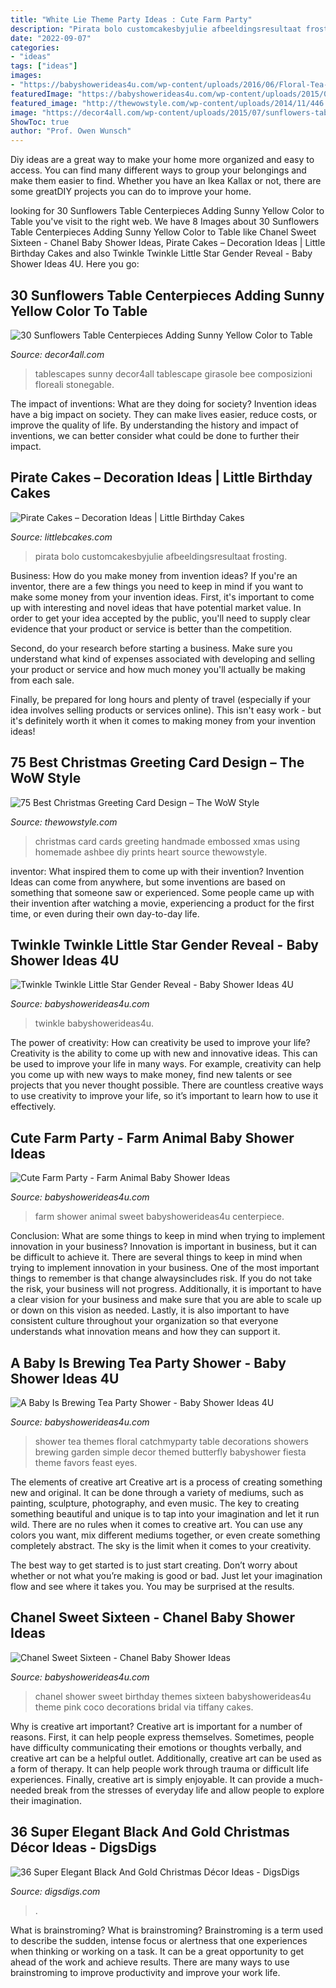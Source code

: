 ```yaml
---
title: "White Lie Theme Party Ideas : Cute Farm Party"
description: "Pirata bolo customcakesbyjulie afbeeldingsresultaat frosting"
date: "2022-09-07"
categories:
- "ideas"
tags: ["ideas"]
images:
- "https://babyshowerideas4u.com/wp-content/uploads/2016/06/Floral-Tea-Party-Shower-Treat-Table.png"
featuredImage: "https://babyshowerideas4u.com/wp-content/uploads/2015/05/Chanel-inspired-party-ideas.jpg"
featured_image: "http://thewowstyle.com/wp-content/uploads/2014/11/446.jpg"
image: "https://decor4all.com/wp-content/uploads/2015/07/sunflowers-table-centerpieces-decoration-ideas-14.jpg"
ShowToc: true
author: "Prof. Owen Wunsch"
---
```



Diy ideas are a great way to make your home more organized and easy to access. You can find many different ways to group your belongings and make them easier to find. Whether you have an Ikea Kallax or not, there are some greatDIY projects you can do to improve your home.

	

		
looking for 30 Sunflowers Table Centerpieces Adding Sunny Yellow Color to Table you've visit to the right web. We have 8 Images about 30 Sunflowers Table Centerpieces Adding Sunny Yellow Color to Table like Chanel Sweet Sixteen - Chanel Baby Shower Ideas, Pirate Cakes – Decoration Ideas | Little Birthday Cakes and also Twinkle Twinkle Little Star Gender Reveal - Baby Shower Ideas 4U. Here you go:
		
    
## 30 Sunflowers Table Centerpieces Adding Sunny Yellow Color To Table

<img loading=lazy src="https://decor4all.com/wp-content/uploads/2015/07/sunflowers-table-centerpieces-decoration-ideas-14.jpg" onerror="this.onerror=null;this.src='https://tse3.mm.bing.net/th?id=OIP.CRwYCQHH39Zhd3iZ05Q59wAAAA&amp;pid=15.1';" alt="30 Sunflowers Table Centerpieces Adding Sunny Yellow Color to Table">

_Source: decor4all.com_

>tablescapes sunny decor4all tablescape girasole bee composizioni floreali stonegable. 

	

The impact of inventions: What are they doing for society?
Invention ideas have a big impact on society. They can make lives easier, reduce costs, or improve the quality of life. By understanding the history and impact of inventions, we can better consider what could be done to further their impact.

    
## Pirate Cakes – Decoration Ideas | Little Birthday Cakes

<img loading=lazy src="https://www.littlebcakes.com/wp-content/uploads/2013/08/Pirate-Cake.jpg" onerror="this.onerror=null;this.src='https://tse3.mm.bing.net/th?id=OIP.R3Y5PYGv4gTqSeNIEjy6xQHaKt&amp;pid=15.1';" alt="Pirate Cakes – Decoration Ideas | Little Birthday Cakes">

_Source: littlebcakes.com_

>pirata bolo customcakesbyjulie afbeeldingsresultaat frosting. 

	

Business: How do you make money from invention ideas?
If you're an inventor, there are a few things you need to keep in mind if you want to make some money from your invention ideas. 
First, it's important to come up with interesting and novel ideas that have potential market value. In order to get your idea accepted by the public, you'll need to supply clear evidence that your product or service is better than the competition.

Second, do your research before starting a business. Make sure you understand what kind of expenses associated with developing and selling your product or service and how much money you'll actually be making from each sale.

Finally, be prepared for long hours and plenty of travel (especially if your idea involves selling products or services online). This isn't easy work - but it's definitely worth it when it comes to making money from your invention ideas!

    
## 75 Best Christmas Greeting Card Design – The WoW Style

<img loading=lazy src="http://thewowstyle.com/wp-content/uploads/2014/11/446.jpg" onerror="this.onerror=null;this.src='https://tse3.mm.bing.net/th?id=OIP.wotJQ6Jfe22Soxv7d_05VwHaPZ&amp;pid=15.1';" alt="75 Best Christmas Greeting Card Design – The WoW Style">

_Source: thewowstyle.com_

>christmas card cards greeting handmade embossed xmas using homemade ashbee diy prints heart source thewowstyle. 

	

inventor: What inspired them to come up with their invention?
Invention Ideas can come from anywhere, but some inventions are based on something that someone saw or experienced. Some people came up with their invention after watching a movie, experiencing a product for the first time, or even during their own day-to-day life.

    
## Twinkle Twinkle Little Star Gender Reveal - Baby Shower Ideas 4U

<img loading=lazy src="https://babyshowerideas4u.com/wp-content/uploads/2014/12/71-600x900.jpeg" onerror="this.onerror=null;this.src='https://tse4.mm.bing.net/th?id=OIP.KuPQJKCRIKL2LTUZtOAxNQHaLH&amp;pid=15.1';" alt="Twinkle Twinkle Little Star Gender Reveal - Baby Shower Ideas 4U">

_Source: babyshowerideas4u.com_

>twinkle babyshowerideas4u. 

	

The power of creativity: How can creativity be used to improve your life?
Creativity is the ability to come up with new and innovative ideas. This can be used to improve your life in many ways. For example, creativity can help you come up with new ways to make money, find new talents or see projects that you never thought possible. There are countless creative ways to use creativity to improve your life, so it’s important to learn how to use it effectively.

    
## Cute Farm Party - Farm Animal Baby Shower Ideas

<img loading=lazy src="https://babyshowerideas4u.com/wp-content/uploads/2014/07/IMG_1986-2E-682x1024.jpg" onerror="this.onerror=null;this.src='https://tse3.mm.bing.net/th?id=OIP.f0vj9p9bol5nSjUTvbix1wHaLH&amp;pid=15.1';" alt="Cute Farm Party - Farm Animal Baby Shower Ideas">

_Source: babyshowerideas4u.com_

>farm shower animal sweet babyshowerideas4u centerpiece. 

	

Conclusion: What are some things to keep in mind when trying to implement innovation in your business?
Innovation is important in business, but it can be difficult to achieve it. There are several things to keep in mind when trying to implement innovation in your business. One of the most important things to remember is that change alwaysincludes risk. If you do not take the risk, your business will not progress. Additionally, it is important to have a clear vision for your business and make sure that you are able to scale up or down on this vision as needed. Lastly, it is also important to have consistent culture throughout your organization so that everyone understands what innovation means and how they can support it.

    
## A Baby Is Brewing Tea Party Shower - Baby Shower Ideas 4U

<img loading=lazy src="https://babyshowerideas4u.com/wp-content/uploads/2016/06/Floral-Tea-Party-Shower-Treat-Table.png" onerror="this.onerror=null;this.src='https://tse2.mm.bing.net/th?id=OIP.9iF3P5plA9rVHLZ1gpWa9gHaLG&amp;pid=15.1';" alt="A Baby Is Brewing Tea Party Shower - Baby Shower Ideas 4U">

_Source: babyshowerideas4u.com_

>shower tea themes floral catchmyparty table decorations showers brewing garden simple decor themed butterfly babyshower fiesta theme favors feast eyes. 

	

The elements of creative art
Creative art is a process of creating something new and original. It can be done through a variety of mediums, such as painting, sculpture, photography, and even music. The key to creating something beautiful and unique is to tap into your imagination and let it run wild.
There are no rules when it comes to creative art. You can use any colors you want, mix different mediums together, or even create something completely abstract. The sky is the limit when it comes to your creativity.

The best way to get started is to just start creating. Don’t worry about whether or not what you’re making is good or bad. Just let your imagination flow and see where it takes you. You may be surprised at the results.

    
## Chanel Sweet Sixteen - Chanel Baby Shower Ideas

<img loading=lazy src="https://babyshowerideas4u.com/wp-content/uploads/2015/05/Chanel-inspired-party-ideas.jpg" onerror="this.onerror=null;this.src='https://tse2.mm.bing.net/th?id=OIP.5s_apnBBtay9wk3D9FkwjAHaFj&amp;pid=15.1';" alt="Chanel Sweet Sixteen - Chanel Baby Shower Ideas">

_Source: babyshowerideas4u.com_

>chanel shower sweet birthday themes sixteen babyshowerideas4u theme pink coco decorations bridal via tiffany cakes. 

	

Why is creative art important?
Creative art is important for a number of reasons. First, it can help people express themselves. Sometimes, people have difficulty communicating their emotions or thoughts verbally, and creative art can be a helpful outlet. Additionally, creative art can be used as a form of therapy. It can help people work through trauma or difficult life experiences. Finally, creative art is simply enjoyable. It can provide a much-needed break from the stresses of everyday life and allow people to explore their imagination.

    
## 36 Super Elegant Black And Gold Christmas Décor Ideas - DigsDigs

<img loading=lazy src="https://www.digsdigs.com/photos/elegant-black-and-gold-christmas-decor-ideas-37-554x738.jpg" onerror="this.onerror=null;this.src='https://tse3.mm.bing.net/th?id=OIP.QLtUxbSqYn_cRW4GCM1o8AHaJ3&amp;pid=15.1';" alt="36 Super Elegant Black And Gold Christmas Décor Ideas - DigsDigs">

_Source: digsdigs.com_

>. 

	

What is brainstroming?
What is brainstroming? Brainstroming is a term used to describe the sudden, intense focus or alertness that one experiences when thinking or working on a task. It can be a great opportunity to get ahead of the work and achieve results. There are many ways to use brainstroming to improve productivity and improve your work life.

